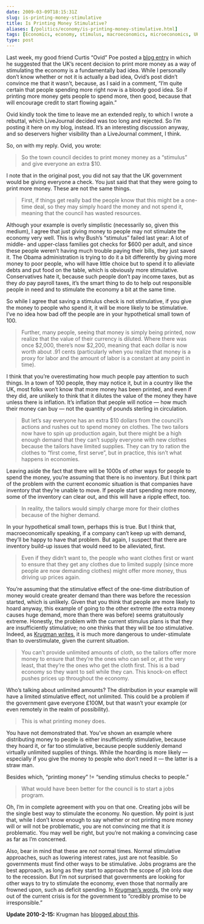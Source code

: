 ```yaml
--- 
date: 2009-03-09T18:15:31Z
slug: is-printing-money-stimulative
title: Is Printing Money Stimulative?
aliases: [/politics/economy/is-printing-money-stimulative.html]
tags: [Economics, economy, stimulus, macroeconomics, microeconomics, UK, printing money, Curtis Poe, Paul Krugman]
type: post
---
```


Last week, my good friend Curtis “Ovid” Poe posted a [blog entry] in which he
suggested that the UK’s recent decision to print more money as a way of
stimulating the economy is a fundamentally bad idea. While I personally don’t
know whether or not it is actually a bad idea, Ovid’s post didn’t convince me
that it wasn’t, because, as I said in a comment, “I’m quite certain that people
spending more right now is a bloody good idea. So if printing more money gets
people to spend more, then good, because that will encourage credit to start
flowing again.”

Ovid kindly took the time to leave me an extended reply, to which I wrote a
rebuttal, which LiveJournal decided was too long and rejected. So I’m posting it
here on my blog, instead. It’s an interesting discussion anyway, and so
deservers higher visibility than a LiveJournal comment, I think.

So, on with my reply. Ovid, you wrote:

> So the town council decides to print money money as a “stimulus” and give
> everyone an extra $10.

I note that in the original post, you did not say that the UK government would
be giving everyone a check. You just said that that they were going to print
more money. These are not the same things.

> First, if things get really bad the people know that this might be a one-time
> deal, so they may simply hoard the money and not spend it, meaning that the
> council has wasted resources.

Although your example is overly simplistic (necessarily so, given this medium),
I agree that just giving money to people may not stimulate the economy very
well. This is why Bush’s “stimulus” failed last year: A lot of middle- and
upper-class families got checks for $600 per adult, and since these people
weren’t having much trouble paying their bills, they just saved it. The Obama
administration is trying to do it a bit differently by giving more money to poor
people, who will have little choice but to spend it to alleviate debts and put
food on the table, which is obviously more stimulative. Conservatives hate it,
because such people don’t pay income taxes, but as they *do* pay payroll taxes,
it’s the smart thing to do to help out responsible people in need and to
stimulate the economy a bit at the same time.

So while I agree that saving a stimulus check is not stimulative, if you give
the money to people who spend it, it will be more likely to be stimulative. I’ve
no idea how bad off the people are in your hypothetical small town of 100.

> Further, many people, seeing that money is simply being printed, now realize
> that the value of their currency is diluted. Where there was once $2,000,
> there’s now $2,200, meaning that each dollar is now worth about .91 cents
> (particularly when you realize that money is a proxy for labor and the amount
> of labor is a constant at any point in time).

I think that you’re overestimating how much people pay attention to such things.
In a town of 100 people, they may notice it, but in a country like the UK, most
folks won’t know that more money has been printed, and even if they did, are
unlikely to think that it dilutes the value of the money they have unless there
is inflation. It’s inflation that people will notice — how much their money can
buy — not the quantity of pounds sterling in circulation.

> But let’s say everyone has an extra $10 dollars from the council’s actions and
> rushes out to spend money on clothes. The two tailors now have to spin up
> production again, but there might be a high enough demand that they can’t
> supply everyone with new clothes because the tailors have limited supplies.
> They can try to ration the clothes to “first come, first serve”, but in
> practice, this isn’t what happens in economies.

Leaving aside the fact that there will be 1000s of other ways for people to
spend the money, you’re assuming that there is no inventory. But I think part of
the problem with the current economic situation is that companies have inventory
that they’re unable to move. If people start spending more money, some of the
inventory can clear out, and this will have a ripple effect, too.

> In reality, the tailors would simply charge more for their clothes because of
> the higher demand.

In your hypothetical small town, perhaps this is true. But I think that,
macroeconomically speaking, if a company can’t keep up with demand, they’ll be
happy to have that problem. But again, I suspect that there are inventory
build-up issues that would need to be alleviated, first.

> Even if they didn’t want to, the people who want clothes first or want to
> ensure that they get any clothes due to limited supply (since more people are
> now demanding clothes) might offer more money, thus driving up prices again.

You’re assuming that the stimulative effect of the one-time distribution of
money would create greater demand than there was before the recession started,
which is unlikely. Given that you think that people are more likely to hoard
anyway, this example of going to the other extreme (the extra money causes huge
demand, more than there was before) seems gratuitously extreme. Honestly, the
problem with the current stimulus plans is that they are insufficiently
stimulative; no one thinks that they will be *too* stimulative. Indeed, as
[Krugman writes], it is much more dangerous to under-stimulate than to
overstimulate, given the current situation.

> You can’t provide unlimited amounts of cloth, so the tailors offer more money
> to ensure that they’re the ones who can sell or, at the very least, that
> they’re the ones who get the cloth first. This is a bad economy so they want
> to sell while they can. This knock-on effect pushes prices up throughout the
> economy.

Who’s talking about unlimited amounts? The distribution in your example will
have a limited stimulative effect, not unlimited. This could be a problem if the
government gave everyone £100M, but that wasn’t your example (or even remotely
in the realm of possibility).

> This is what printing money does.

You have not demonstrated that. You’ve shown an example where distributing money
to people is either insufficiently stimulative, because they hoard it, or far
too stimulative, because people suddenly demand virtually unlimited supplies of
things. While the hoarding is more likely — especially if you give the money to
people who don’t need it — the latter is a straw man.

Besides which, “printing money” != “sending stimulus checks to people.”

> What would have been better for the council is to start a jobs program.

Oh, I’m in complete agreement with you on that one. Creating jobs will be the
single best way to stimulate the economy. No question. My point is just that,
while I don’t know enough to say whether or not printing more money will or will
not be problematic, you are not convincing me that it *is* problematic. You may
well be right, but you’re not making a convincing case as far as I’m concerned.

Also, bear in mind that these are *not* normal times. Normal stimulative
approaches, such as lowering interest rates, just are not feasible. So
governments must find other ways to be stimulative. Jobs programs are the best
approach, as long as they start to approach the scope of job loss due to the
recession. But I’m not surprised that governments are looking for other ways to
try to stimulate the economy, even those that normally are frowned upon, such as
deficit spending. In [Krugman’s words], the only way out of the current crisis
is for the government to “credibly promise to be irresponsible.”

**Update 2010-2-15:** Krugman has [blogged about this].

  [blog entry]: http://publius-ovidius.livejournal.com/302311.html
    "Poetic License to Kill: “The UK Has Officially Gone Insane”"
  [Krugman writes]: http://krugman.blogs.nytimes.com/2008/11/28/too-much-of-a-good-thing/
    "The Conscience of a Liberal: “Too much of a good thing …”"
  [Krugman’s words]: http://krugman.blogs.nytimes.com/2008/11/15/macro-policy-in-a-liquidity-trap-wonkish/
    "The Conscience of a Liberal: “Macro policy in a liquidity trap (wonkish)”"
  [blogged about this]: http://krugman.blogs.nytimes.com/2010/12/15/what-is-money/
    "The Conscience of a Liberal: “What Is Money?”"
